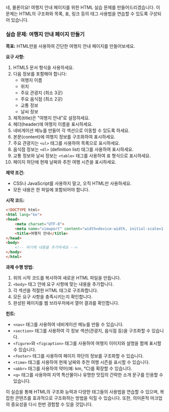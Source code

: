 네, 물론이요! 여행지 안내 페이지를 위한 HTML 실습 문제를 만들어드리겠습니다. 이 문제는 HTML의 구조화와 목록, 표, 링크 등의 태그 사용법을 연습할 수 있도록 구성되어 있습니다.

### 실습 문제: 여행지 안내 페이지 만들기

**목표:**
HTML만을 사용하여 간단한 여행지 안내 페이지를 만들어보세요.

**요구 사항:**

1. HTML5 문서 형식을 사용하세요.
2. 다음 정보를 포함해야 합니다:
   - 여행지 이름
   - 위치
   - 주요 관광지 (최소 3곳)
   - 주요 음식점 (최소 2곳)
   - 교통 정보
   - 날씨 정보
3. 제목(title)은 "여행지 안내"로 설정하세요.
4. 헤더(header)에 여행지 이름을 표시하세요.
5. 네비게이션 메뉴를 만들어 각 섹션으로 이동할 수 있도록 하세요.
6. 본문(content)에 여행지 정보를 구조화하여 표시하세요.
7. 주요 관광지는 `<ul>` 태그를 사용하여 목록으로 표시하세요.
8. 음식점 정보는 `<dl>` (definition list) 태그를 사용하여 표시하세요.
9. 교통 정보와 날씨 정보는 `<table>` 태그를 사용하여 표 형식으로 표시하세요.
10. 페이지 하단에 현재 날짜와 추천 여행 시즌을 표시하세요.

**제약 조건:**
- CSS나 JavaScript를 사용하지 말고, 오직 HTML만 사용하세요.
- 모든 내용은 한 파일에 포함되어야 합니다.

**시작 코드:**
```html
<!DOCTYPE html>
<html lang="ko">
<head>
    <meta charset="UTF-8">
    <meta name="viewport" content="width=device-width, initial-scale=1.0">
    <title>여행지 안내</title>
</head>
<body>
    <!-- 여기에 내용을 추가하세요 -->
</body>
</html>
```

**과제 수행 방법:**
1. 위의 시작 코드를 복사하여 새로운 HTML 파일을 만듭니다.
2. `<body>` 태그 안에 요구 사항에 맞는 내용을 추가합니다.
3. 각 섹션을 적절한 HTML 태그로 구조화합니다.
4. 모든 요구 사항을 충족시키는지 확인합니다.
5. 완성된 페이지를 웹 브라우저에서 열어 결과를 확인합니다.

**힌트:**
- `<nav>` 태그를 사용하여 네비게이션 메뉴를 만들 수 있습니다.
- `<section>` 태그를 사용하여 각 정보 섹션(관광지, 음식점 등)을 구조화할 수 있습니다.
- `<figure>`와 `<figcaption>` 태그를 사용하여 여행지 이미지와 설명을 함께 표시할 수 있습니다.
- `<footer>` 태그를 사용하여 페이지 하단의 정보를 구조화할 수 있습니다.
- `<time>` 태그를 사용하여 현재 날짜와 추천 여행 시즌을 표시할 수 있습니다.
- `<abbr>` 태그를 사용하여 약어(예: km, °C)를 확장할 수 있습니다.
- `<q>` 태그를 사용하여 지역 특산물이나 유명한 맛집의 간략한 소개 문구를 인용할 수 있습니다.

이 실습을 통해 HTML의 구조화 능력과 다양한 태그들의 사용법을 연습할 수 있으며, 복잡한 콘텐츠를 효과적으로 구조화하는 방법을 익힐 수 있습니다. 또한, 의미론적 마크업의 중요성을 다시 한번 경험할 수 있을 것입니다.